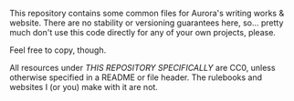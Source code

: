 This repository contains some common files for Aurora's writing works & website.
There are no stability or versioning guarantees here, so... pretty much don't use this code directly for any of your own projects, please.

Feel free to copy, though.

All resources under *THIS REPOSITORY SPECIFICALLY* are CC0, unless otherwise specified in a README or file header. The rulebooks and websites I (or you) make with it are not.
